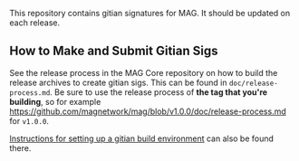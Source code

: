 This repository contains gitian signatures for MAG.
It should be updated on each release.

## How to Make and Submit Gitian Sigs

See the release process in the MAG Core repository on how to build the
release archives to create gitian sigs. This can be found in
`doc/release-process.md`. Be sure to use the release process of **the tag that
you're building**, so for example https://github.com/magnetwork/mag/blob/v1.0.0/doc/release-process.md for
`v1.0.0`.

[Instructions for setting up a gitian build environment](https://github.com/magnetwork/mag/blob/master/doc/gitian-building.md)
can also be found there.

